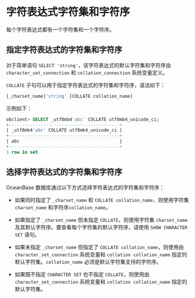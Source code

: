 # 字符表达式字符集和字符序

每个字符表达式都有一个字符集和一个字符序。

## 指定字符表达式的字符集和字符序

对于简单语句 `SELECT 'string'`，该字符表达式的默认字符集和字符序由 `character_set_connection` 和 `collation_connection` 系统变量定义。

`COLLATE` 子句可以用于指定字符表达式的字符集和字符序，语法如下：

```sql
[_charset_name]'string' [COLLATE collation_name]
```

示例如下：

```sql
obclient> SELECT _utf8mb4'abc' COLLATE utf8mb4_unicode_ci;
+------------------------------------------+
| _utf8mb4'abc' COLLATE utf8mb4_unicode_ci |
+------------------------------------------+
| abc                                      |
+------------------------------------------+
1 row in set
```

## 选择字符表达式的字符集和字符序

OceanBase 数据库通过以下方式选择字符表达式的字符集和字符序：

* 如果同时指定了 `_charset_name` 和 `COLLATE collation_name`，则使用字符集 `charset_name` 和字符序`collation_name`。

* 如果指定了 `_charset_name` 但未指定 `COLLATE`，则使用字符集 `charset_name` 及其默认字符序。要查看每个字符集的默认字符序，请使用 `SHOW CHARACTER SET` 语句。

* 如果未指定 `_charset_name` 但指定了 `COLLATE collation_name`，则使用由 `character_set_connection` 系统变量和 `collation collation_name` 指定的默认字符集。`collation_name` 必须是默认字符集支持的字符序。

* 如果既不指定 `CHARACTER SET` 也不指定 `COLLATE`，则使用由 `character_set_connection` 系统变量和 `collation collation_name` 指定的默认字符集。
